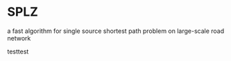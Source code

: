 SPLZ
====

a fast algorithm for single source shortest path problem on large-scale road network

testtest